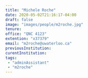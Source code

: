```yaml
---
title: "Michele Roche"
date: 2020-05-02T21:16:17-04:00
draft: false
image: "images/people/m2roche.jpg"
tenure: 
office: "QNC 4123"
extention: "x37379"
email: "m2roche@uwaterloo.ca"
previousInstitution:
curentInstitution: 
tags:
 - "adminAssistant"
 - "m2roche"
---
```


